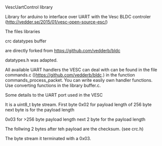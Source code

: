 VescUartControl library

Library for arduino to interface over UART with the Vesc BLDC controler (http://vedder.se/2015/01/vesc-open-source-esc/)

The files libraries

crc
datatypes
buffer

are directly forked from https://github.com/vedderb/bldc

datatypes.h was adapted.

All available UART handlers the VESC can deal with can be found in the file commands.c ()https://github.com/vedderb/bldc.)
in the function commands_process_packet. You can write easily own handler functions. Use converting functions in 
the library buffer.c.


Some details to the UART port used in the VESC

It is a uint8_t byte stream. 
First byte 
0x02 for payload length of 256 byte
next byte is for the payload length 

0x03 for >256 byte payload length
next 2 byte for the payload length

The follwing 2 bytes after teh payload are the checksum. (see crc.h)

The byte stream it terminated with a 0x03.
